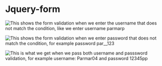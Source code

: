 ﻿# Jquery-form

![This shows the form validation when we enter the username that does not match the condition, like we enter username parmarp](/failed_email.png)

![This shows the form validation when we enter password that does not match the condition, for example password par__123](/failed_password.png)

![This is what we get when we pass both username and passsword validation, for example username: Parmar04 and password 12345pp](/successful_login.png)
